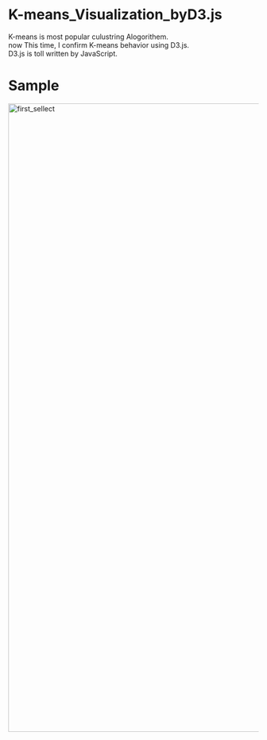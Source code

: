 # K-means_Visualization_byD3.js  

K-means is most popular culustring Alogorithem.  
now This time, I confirm K-means behavior using D3.js.  
D3.js is toll written by JavaScript.

# Sample
<img width="1265" alt="first_sellect" src="https://user-images.githubusercontent.com/30072866/28498427-16b58816-6fd8-11e7-9c86-baa5cc29f5fa.png">
